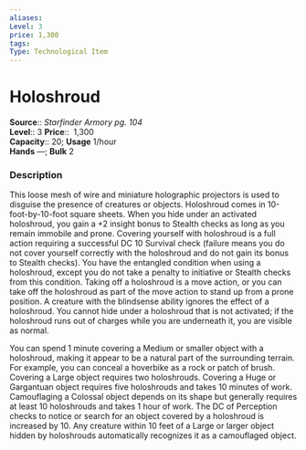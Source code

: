 ```yaml
---
aliases: 
Level: 3 
price: 1,300
tags: 
Type: Technological Item
---
```


# Holoshroud

**Source**:: _Starfinder Armory pg. 104_  
**Level**:: 3
**Price**::  1,300  
**Capacity**:: 20; **Usage** 1/hour  
**Hands** —; **Bulk** 2

### Description

This loose mesh of wire and miniature holographic projectors is used to disguise the presence of creatures or objects. Holoshroud comes in 10-foot-by-10-foot square sheets. When you hide under an activated holoshroud, you gain a +2 insight bonus to Stealth checks as long as you remain immobile and prone. Covering yourself with holoshroud is a full action requiring a successful DC 10 Survival check (failure means you do not cover yourself correctly with the holoshroud and do not gain its bonus to Stealth checks). You have the entangled condition when using a holoshroud, except you do not take a penalty to initiative or Stealth checks from this condition. Taking off a holoshroud is a move action, or you can take off the holoshroud as part of the move action to stand up from a prone position. A creature with the blindsense ability ignores the effect of a holoshroud. You cannot hide under a holoshroud that is not activated; if the holoshroud runs out of charges while you are underneath it, you are visible as normal.  
  
You can spend 1 minute covering a Medium or smaller object with a holoshroud, making it appear to be a natural part of the surrounding terrain. For example, you can conceal a hoverbike as a rock or patch of brush. Covering a Large object requires two holoshrouds. Covering a Huge or Gargantuan object requires five holoshrouds and takes 10 minutes of work. Camouflaging a Colossal object depends on its shape but generally requires at least 10 holoshrouds and takes 1 hour of work. The DC of Perception checks to notice or search for an object covered by a holoshroud is increased by 10. Any creature within 10 feet of a Large or larger object hidden by holoshrouds automatically recognizes it as a camouflaged object.
